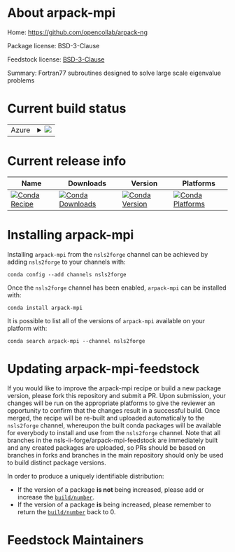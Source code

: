 About arpack-mpi
================

Home: https://github.com/opencollab/arpack-ng

Package license: BSD-3-Clause

Feedstock license: [BSD-3-Clause](https://github.com/nsls-ii-forge/arpack-mpi-feedstock/blob/master/LICENSE.txt)

Summary: Fortran77 subroutines designed to solve large scale eigenvalue problems

Current build status
====================


<table>
    
  <tr>
    <td>Azure</td>
    <td>
      <details>
        <summary>
          <a href="https://dev.azure.com/nsls2forge/nsls2forge/_build/latest?definitionId=207&branchName=master">
            <img src="https://dev.azure.com/nsls2forge/nsls2forge/_apis/build/status/arpack-mpi-feedstock?branchName=master">
          </a>
        </summary>
        <table>
          <thead><tr><th>Variant</th><th>Status</th></tr></thead>
          <tbody><tr>
              <td>linux_64</td>
              <td>
                <a href="https://dev.azure.com/nsls2forge/nsls2forge/_build/latest?definitionId=207&branchName=master">
                  <img src="https://dev.azure.com/nsls2forge/nsls2forge/_apis/build/status/arpack-mpi-feedstock?branchName=master&jobName=linux&configuration=linux_64_" alt="variant">
                </a>
              </td>
            </tr>
          </tbody>
        </table>
      </details>
    </td>
  </tr>
</table>

Current release info
====================

| Name | Downloads | Version | Platforms |
| --- | --- | --- | --- |
| [![Conda Recipe](https://img.shields.io/badge/recipe-arpack--mpi-green.svg)](https://anaconda.org/nsls2forge/arpack-mpi) | [![Conda Downloads](https://img.shields.io/conda/dn/nsls2forge/arpack-mpi.svg)](https://anaconda.org/nsls2forge/arpack-mpi) | [![Conda Version](https://img.shields.io/conda/vn/nsls2forge/arpack-mpi.svg)](https://anaconda.org/nsls2forge/arpack-mpi) | [![Conda Platforms](https://img.shields.io/conda/pn/nsls2forge/arpack-mpi.svg)](https://anaconda.org/nsls2forge/arpack-mpi) |

Installing arpack-mpi
=====================

Installing `arpack-mpi` from the `nsls2forge` channel can be achieved by adding `nsls2forge` to your channels with:

```
conda config --add channels nsls2forge
```

Once the `nsls2forge` channel has been enabled, `arpack-mpi` can be installed with:

```
conda install arpack-mpi
```

It is possible to list all of the versions of `arpack-mpi` available on your platform with:

```
conda search arpack-mpi --channel nsls2forge
```




Updating arpack-mpi-feedstock
=============================

If you would like to improve the arpack-mpi recipe or build a new
package version, please fork this repository and submit a PR. Upon submission,
your changes will be run on the appropriate platforms to give the reviewer an
opportunity to confirm that the changes result in a successful build. Once
merged, the recipe will be re-built and uploaded automatically to the
`nsls2forge` channel, whereupon the built conda packages will be available for
everybody to install and use from the `nsls2forge` channel.
Note that all branches in the nsls-ii-forge/arpack-mpi-feedstock are
immediately built and any created packages are uploaded, so PRs should be based
on branches in forks and branches in the main repository should only be used to
build distinct package versions.

In order to produce a uniquely identifiable distribution:
 * If the version of a package **is not** being increased, please add or increase
   the [``build/number``](https://conda.io/docs/user-guide/tasks/build-packages/define-metadata.html#build-number-and-string).
 * If the version of a package **is** being increased, please remember to return
   the [``build/number``](https://conda.io/docs/user-guide/tasks/build-packages/define-metadata.html#build-number-and-string)
   back to 0.

Feedstock Maintainers
=====================


